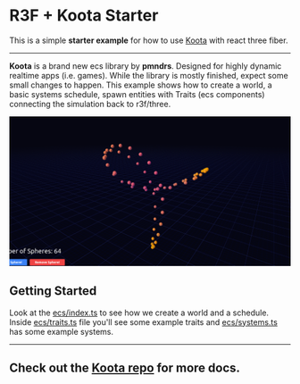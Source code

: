 # R3F + Koota Starter


This is a simple **starter example** for how to use [Koota](https://github.com/pmndrs/koota) with react three fiber.

---------------------


**Koota** is a brand new ecs library by **pmndrs**. Designed for highly dynamic realtime apps (i.e. games).
While the library is mostly finished, expect some small changes to happen.
This example shows how to create a world, a basic systems schedule, spawn entities with Traits (ecs components)
connecting the simulation back to r3f/three.


![screenshot](./screenshot.png)


## Getting Started
Look at the [ecs/index.ts](src%2Fjs%2Fecs%2Findex.ts) to see how we create a world and a schedule.
Inside [ecs/traits.ts](src%2Fjs%2Fecs%2Ftraits.ts) file you'll see some example traits and
[ecs/systems.ts](src%2Fjs%2Fecs%2Fsystems.ts) has some example systems.<br/>

---------------------

## Check out the [Koota repo](https://github.com/pmndrs/koota) for more docs. ###



 


